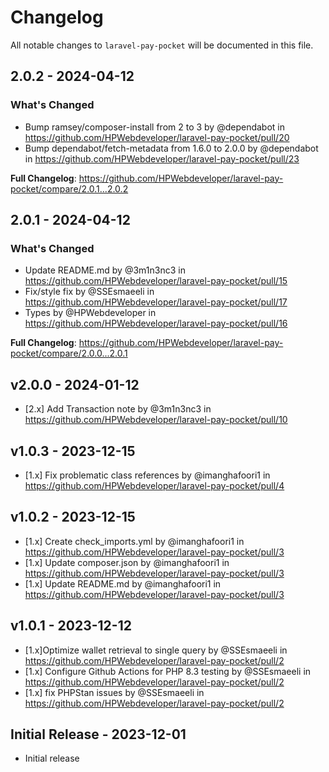 # Changelog

All notable changes to `laravel-pay-pocket` will be documented in this file.

## 2.0.2 - 2024-04-12

### What's Changed

* Bump ramsey/composer-install from 2 to 3 by @dependabot in https://github.com/HPWebdeveloper/laravel-pay-pocket/pull/20
* Bump dependabot/fetch-metadata from 1.6.0 to 2.0.0 by @dependabot in https://github.com/HPWebdeveloper/laravel-pay-pocket/pull/23

**Full Changelog**: https://github.com/HPWebdeveloper/laravel-pay-pocket/compare/2.0.1...2.0.2

## 2.0.1 - 2024-04-12

### What's Changed

* Update README.md by @3m1n3nc3 in https://github.com/HPWebdeveloper/laravel-pay-pocket/pull/15
* Fix/style fix by @SSEsmaeeli in https://github.com/HPWebdeveloper/laravel-pay-pocket/pull/17
* Types by @HPWebdeveloper in https://github.com/HPWebdeveloper/laravel-pay-pocket/pull/16

**Full Changelog**: https://github.com/HPWebdeveloper/laravel-pay-pocket/compare/2.0.0...2.0.1

## v2.0.0 - 2024-01-12

- [2.x] Add Transaction note by @3m1n3nc3 in https://github.com/HPWebdeveloper/laravel-pay-pocket/pull/10

## v1.0.3 - 2023-12-15

- [1.x] Fix problematic class references by @imanghafoori1 in https://github.com/HPWebdeveloper/laravel-pay-pocket/pull/4

## v1.0.2 - 2023-12-15

- [1.x] Create check_imports.yml by @imanghafoori1 in https://github.com/HPWebdeveloper/laravel-pay-pocket/pull/3
- [1.x] Update composer.json by @imanghafoori1  in https://github.com/HPWebdeveloper/laravel-pay-pocket/pull/3
- [1.x] Update README.md by @imanghafoori1 in https://github.com/HPWebdeveloper/laravel-pay-pocket/pull/3

## v1.0.1 - 2023-12-12

- [1.x]Optimize wallet retrieval to single query by @SSEsmaeeli in https://github.com/HPWebdeveloper/laravel-pay-pocket/pull/2
- [1.x] Configure Github Actions for PHP 8.3 testing by @SSEsmaeeli  in https://github.com/HPWebdeveloper/laravel-pay-pocket/pull/2
- [1.x] fix PHPStan issues by @SSEsmaeeli in https://github.com/HPWebdeveloper/laravel-pay-pocket/pull/2

## Initial Release - 2023-12-01

- Initial release
